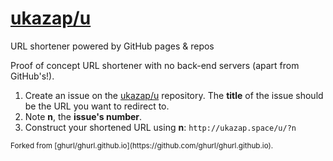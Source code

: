 # [ukazap/u](http://ukazap.space/u/)

URL shortener powered by GitHub pages & repos

<p>
    Proof of concept URL shortener with no back-end servers (apart from GitHub's!).
</p>
<ol>
    <li>
        Create an issue on the <a href="https://github.com/ukazap/u/issues">ukazap/u</a> repository.
        The <strong>title</strong> of the issue should be the URL you want to redirect to.
    </li>
    <li>Note <strong>n</strong>, the <strong>issue's number</strong>.</li>
    <li>
        Construct your shortened URL using <strong>n</strong>:
        <code>http://ukazap.space/u/?n</code>
    </li>
</ol>

<p>
    <small>Forked from [ghurl/ghurl.github.io](https://github.com/ghurl/ghurl.github.io).</small>
</p>
